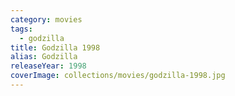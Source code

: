 ```yaml
---
category: movies
tags:
  - godzilla
title: Godzilla 1998
alias: Godzilla
releaseYear: 1998
coverImage: collections/movies/godzilla-1998.jpg
---
```


